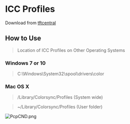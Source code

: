 # ICC Profiles

Download from [tftcentral](http://tftcentral.co.uk/articles/icc_profiles.htm)

## How to Use

> Location of ICC Profiles on Other Operating Systems

### Windows 7 or 10

> C:\Windows\System32\spool\drivers\color


### Mac OS X

> /Library/Colorsync/Profiles (System wide)


> ~/Library/Colorsync/Profiles (User folder)

![PcpCND.png](https://s1.ax1x.com/2018/08/11/PcpCND.png)